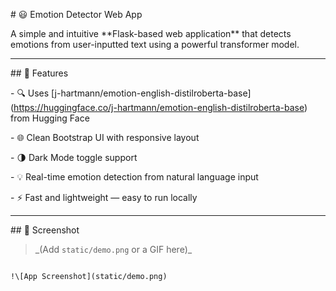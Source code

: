 \# 😃 Emotion Detector Web App



A simple and intuitive \*\*Flask-based web application\*\* that detects emotions from user-inputted text using a powerful transformer model.



---



\## 🚀 Features



\- 🔍 Uses \[j-hartmann/emotion-english-distilroberta-base](https://huggingface.co/j-hartmann/emotion-english-distilroberta-base) from Hugging Face

\- 🌐 Clean Bootstrap UI with responsive layout

\- 🌗 Dark Mode toggle support

\- 💡 Real-time emotion detection from natural language input

\- ⚡ Fast and lightweight — easy to run locally



---



\## 📸 Screenshot



> \_(Add `static/demo.png` or a GIF here)\_

```html

!\[App Screenshot](static/demo.png)



